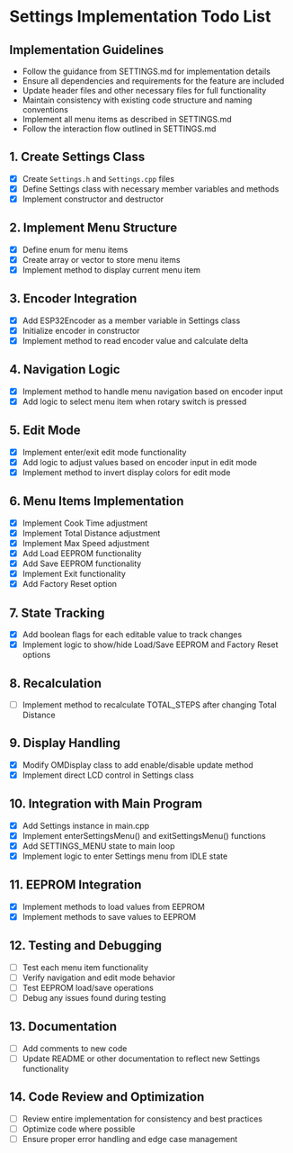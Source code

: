 # Settings Implementation Todo List

## Implementation Guidelines
- Follow the guidance from SETTINGS.md for implementation details
- Ensure all dependencies and requirements for the feature are included
- Update header files and other necessary files for full functionality
- Maintain consistency with existing code structure and naming conventions
- Implement all menu items as described in SETTINGS.md
- Follow the interaction flow outlined in SETTINGS.md

## 1. Create Settings Class
- [x] Create `Settings.h` and `Settings.cpp` files
- [x] Define Settings class with necessary member variables and methods
- [x] Implement constructor and destructor

## 2. Implement Menu Structure
- [x] Define enum for menu items
- [x] Create array or vector to store menu items
- [x] Implement method to display current menu item

## 3. Encoder Integration
- [x] Add ESP32Encoder as a member variable in Settings class
- [x] Initialize encoder in constructor
- [x] Implement method to read encoder value and calculate delta

## 4. Navigation Logic
- [x] Implement method to handle menu navigation based on encoder input
- [x] Add logic to select menu item when rotary switch is pressed

## 5. Edit Mode
- [x] Implement enter/exit edit mode functionality
- [x] Add logic to adjust values based on encoder input in edit mode
- [x] Implement method to invert display colors for edit mode

## 6. Menu Items Implementation
- [x] Implement Cook Time adjustment
- [x] Implement Total Distance adjustment
- [x] Implement Max Speed adjustment
- [x] Add Load EEPROM functionality
- [x] Add Save EEPROM functionality
- [x] Implement Exit functionality
- [x] Add Factory Reset option

## 7. State Tracking
- [x] Add boolean flags for each editable value to track changes
- [x] Implement logic to show/hide Load/Save EEPROM and Factory Reset options

## 8. Recalculation
- [ ] Implement method to recalculate TOTAL_STEPS after changing Total Distance

## 9. Display Handling
- [x] Modify OMDisplay class to add enable/disable update method
- [x] Implement direct LCD control in Settings class

## 10. Integration with Main Program
- [x] Add Settings instance in main.cpp
- [x] Implement enterSettingsMenu() and exitSettingsMenu() functions
- [x] Add SETTINGS_MENU state to main loop
- [x] Implement logic to enter Settings menu from IDLE state

## 11. EEPROM Integration
- [x] Implement methods to load values from EEPROM
- [x] Implement methods to save values to EEPROM

## 12. Testing and Debugging
- [ ] Test each menu item functionality
- [ ] Verify navigation and edit mode behavior
- [ ] Test EEPROM load/save operations
- [ ] Debug any issues found during testing

## 13. Documentation
- [ ] Add comments to new code
- [ ] Update README or other documentation to reflect new Settings functionality

## 14. Code Review and Optimization
- [ ] Review entire implementation for consistency and best practices
- [ ] Optimize code where possible
- [ ] Ensure proper error handling and edge case management
